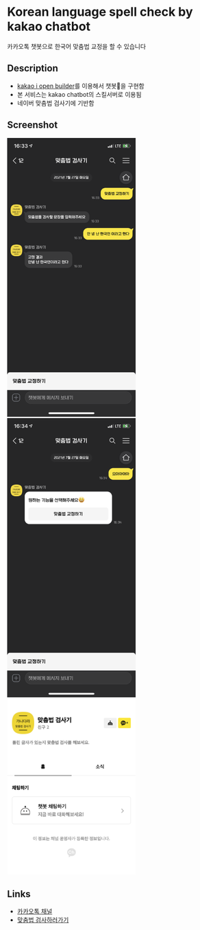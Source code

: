 # Korean language spell check by kakao chatbot
카카오톡 챗봇으로 한국어 맞춤법 교정을 할 수 있습니다


## Description
- [kakao i open builder]를 이용해서 챗봇🤖을 구현함
- 본 서비스는 kakao chatbot의 스킬서버로 이용됨
- 네이버 맞춤법 검사기에 기반함


## Screenshot
<img src="교정_결과.PNG" width="300">
<img src="아무말.PNG" width="300">
<br>
<img src="카카오톡채널_메인.png" width="300">


## Links
- [카카오톡 채널][채널URL]
- [맞춤법 검사하러가기][채팅URL]


[채널URL]: http://pf.kakao.com/_FxcxdJs
[채팅URL]: http://pf.kakao.com/_FxcxdJs/chat
[kakao i open builder]: https://i.kakao.com/